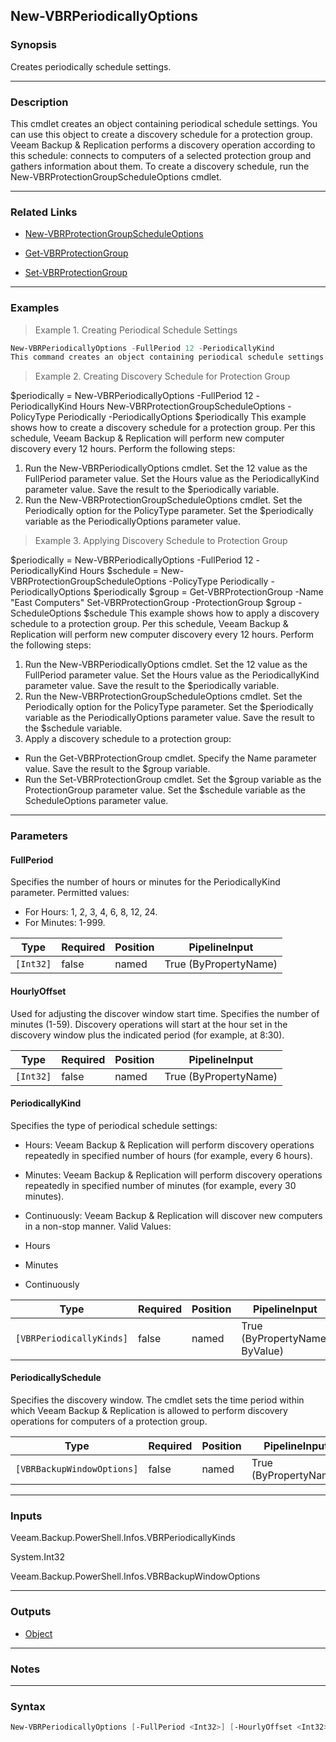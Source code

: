 New-VBRPeriodicallyOptions
--------------------------

### Synopsis
Creates periodically schedule settings.

---

### Description

This cmdlet creates an object containing periodical schedule settings. You can use this object to create a discovery schedule for a protection group. Veeam Backup & Replication performs a discovery operation according to this schedule: connects to computers of a selected protection group and gathers information about them.
To create a discovery schedule, run the New-VBRProtectionGroupScheduleOptions cmdlet.

---

### Related Links
* [New-VBRProtectionGroupScheduleOptions](New-VBRProtectionGroupScheduleOptions)

* [Get-VBRProtectionGroup](Get-VBRProtectionGroup)

* [Set-VBRProtectionGroup](Set-VBRProtectionGroup)

---

### Examples
> Example 1. Creating Periodical Schedule Settings

```PowerShell
New-VBRPeriodicallyOptions -FullPeriod 12 -PeriodicallyKind
This command creates an object containing periodical schedule settings.
```
> Example 2. Creating Discovery Schedule for Protection Group

$periodically = New-VBRPeriodicallyOptions -FullPeriod 12 -PeriodicallyKind Hours
New-VBRProtectionGroupScheduleOptions -PolicyType Periodically -PeriodicallyOptions $periodically
This example shows how to create a discovery schedule for a protection group. Per this schedule, Veeam Backup & Replication will perform new computer discovery every 12 hours.
Perform the following steps:
1. Run the New-VBRPeriodicallyOptions cmdlet. Set the 12 value as the FullPeriod parameter value. Set the Hours value as the PeriodicallyKind parameter value. Save the result to the $periodically variable.
2. Run the New-VBRProtectionGroupScheduleOptions cmdlet. Set the Periodically option for the PolicyType parameter. Set the $periodically variable as the PeriodicallyOptions parameter value.
> Example 3. Applying Discovery Schedule to Protection Group

$periodically = New-VBRPeriodicallyOptions -FullPeriod 12 -PeriodicallyKind Hours
$schedule = New-VBRProtectionGroupScheduleOptions -PolicyType Periodically -PeriodicallyOptions $periodically
$group = Get-VBRProtectionGroup -Name "East Computers"
Set-VBRProtectionGroup -ProtectionGroup $group -ScheduleOptions $schedule
This example shows how to apply a discovery schedule to a protection group. Per this schedule, Veeam Backup & Replication will perform new computer discovery every 12 hours.
Perform the following steps:
1. Run the New-VBRPeriodicallyOptions cmdlet. Set the 12 value as the FullPeriod parameter value. Set the Hours value as the PeriodicallyKind parameter value. Save the result to the $periodically variable.
2. Run the New-VBRProtectionGroupScheduleOptions cmdlet. Set the Periodically option for the PolicyType parameter. Set the $periodically variable as the PeriodicallyOptions parameter value. Save the result to the $schedule variable.
3. Apply a discovery schedule to a protection group:
- Run the Get-VBRProtectionGroup cmdlet. Specify the Name parameter value. Save the result to the $group variable.
- Run the Set-VBRProtectionGroup cmdlet. Set the $group variable as the ProtectionGroup parameter value. Set the $schedule variable as the ScheduleOptions parameter value.

---

### Parameters
#### **FullPeriod**
Specifies the number of hours or minutes for the PeriodicallyKind parameter.
Permitted values:
* For Hours: 1, 2, 3, 4, 6, 8, 12, 24.
* For Minutes: 1-999.

|Type     |Required|Position|PipelineInput        |
|---------|--------|--------|---------------------|
|`[Int32]`|false   |named   |True (ByPropertyName)|

#### **HourlyOffset**
Used for adjusting the discover window start time.
Specifies the number of minutes (1-59). Discovery operations will start at the hour set in the discovery window plus the indicated period (for example, at 8:30).

|Type     |Required|Position|PipelineInput        |
|---------|--------|--------|---------------------|
|`[Int32]`|false   |named   |True (ByPropertyName)|

#### **PeriodicallyKind**
Specifies the type of periodical schedule settings:
* Hours: Veeam Backup & Replication will perform discovery operations repeatedly in specified number of hours (for example, every 6 hours).
* Minutes: Veeam Backup & Replication will perform discovery operations repeatedly in specified number of minutes (for example, every 30 minutes).
* Continuously: Veeam Backup & Replication will discover new computers in a non-stop manner.
Valid Values:

* Hours
* Minutes
* Continuously

|Type                    |Required|Position|PipelineInput                 |
|------------------------|--------|--------|------------------------------|
|`[VBRPeriodicallyKinds]`|false   |named   |True (ByPropertyName, ByValue)|

#### **PeriodicallySchedule**
Specifies the discovery window. The cmdlet sets the time period within which Veeam Backup & Replication is allowed to perform discovery operations for computers of a protection group.

|Type                      |Required|Position|PipelineInput        |
|--------------------------|--------|--------|---------------------|
|`[VBRBackupWindowOptions]`|false   |named   |True (ByPropertyName)|

---

### Inputs
Veeam.Backup.PowerShell.Infos.VBRPeriodicallyKinds

System.Int32

Veeam.Backup.PowerShell.Infos.VBRBackupWindowOptions

---

### Outputs
* [Object](https://learn.microsoft.com/en-us/dotnet/api/System.Object)

---

### Notes

---

### Syntax
```PowerShell
New-VBRPeriodicallyOptions [-FullPeriod <Int32>] [-HourlyOffset <Int32>] [-PeriodicallyKind {Hours | Minutes | Continuously}] [-PeriodicallySchedule <VBRBackupWindowOptions>] [<CommonParameters>]
```
